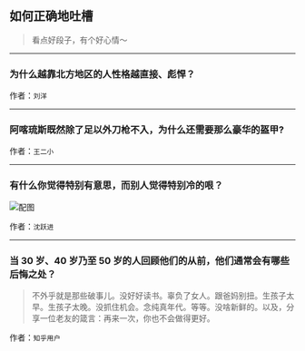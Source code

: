 ## 如何正确地吐槽

> 看点好段子，有个好心情～


 
---

### 为什么越靠北方地区的人性格越直接、彪悍？

> 


作者：`刘洋`

---

### 阿喀琉斯既然除了足以外刀枪不入，为什么还需要那么豪华的盔甲?

> 


作者：`王二小`

---

### 有什么你觉得特别有意思，而别人觉得特别冷的哏？

> 



![配图](http://pic2.zhimg.com/ec955c1dd6a5e6867da1b8bc1a49c965_b.jpg)


作者：`沈跃进`

---

### 当 30 岁、40 岁乃至 50 岁的人回顾他们的从前，他们通常会有哪些后悔之处？

> 不外乎就是那些破事儿。没好好读书。辜负了女人。跟爸妈别扭。生孩子太早。生孩子太晚。没抓住机会。念纯真年代。等等。没啥新鲜的。以及，分享一位老友的箴言：再来一次，你也不会做得更好。


作者：`知乎用户`